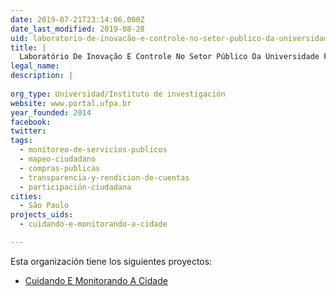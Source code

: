 ```yaml
---
date: 2019-07-21T23:14:06.000Z
date_last_modified: 2019-08-28
uid: laboratorio-de-inovacão-e-controle-no-setor-publico-da-universidade-federal-do-para
title: |
  Laboratório De Inovação E Controle No Setor Público Da Universidade Federal Do Pará
legal_name: 
description: |
  
org_type: Universidad/Instituto de investigación
website: www.portal.ufpa.br
year_founded: 2014
facebook: 
twitter: 
tags:
  - monitoreo-de-servicios-publicos
  - mapeo-ciudadano
  - compras-publicas
  - transparencia-y-rendicion-de-cuentas
  - participación-ciudadana
cities: 
  - São Paulo
projects_uids:
  - cuidando-e-monitorando-a-cidade

---
```


Esta organización tiene los siguientes proyectos:

- [Cuidando E Monitorando A Cidade](/proyectos/cuidando-e-monitorando-a-cidade)

